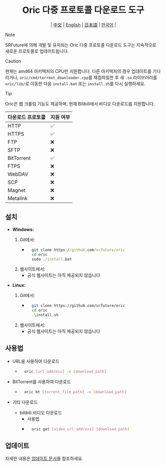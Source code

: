 <div align="center">

# Oric 다중 프로토콜 다운로드 도구

| [中文](../CN/README.md) | [English](../EN/README.md) | [日本語](../JA/README.md) | [한국어](../KO/README.md) |

</div>

> [!NOTE]
> SRFuture에 의해 개발 및 유지되는 Oric 다중 프로토콜 다운로드 도구는 지속적으로 새로운 프로토콜로 업데이트됩니다.

> [!CAUTION]
> 현재는 amd64 아키텍처의 CPU만 지원합니다. 다른 아키텍처의 경우 업데이트를 기다리거나, `oric/cmd/torrent_downloader.cpp`를 재컴파일한 후 새 `.so` 라이브러리를 `oric/lib/`로 이동한 다음 `install.bat` 또는 `install.sh`를 다시 실행하세요.

> [!TIP]
> Oric은 웹 크롤링 기능도 제공하며, 현재 Bilibili에서 비디오 다운로드를 지원합니다.

| 다운로드 프로토콜 | 지원 여부 |
|-------------------|-----------|
| HTTP              | ✅        |
| HTTPS             | ✅        |
| FTP               | ❌        |
| SFTP              | ❌        |
| BitTorrent        | ✅        |
| FTPS              | ❌        |
| WebDAV            | ❌        |
| SCP               | ❌        |
| Magnet            | ❌        |
| Metalink          | ❌        |

## 설치

- **Windows:**
    1. Git에서:
        - ```cmd
            git clone https://github.com/srfuture/oric
            cd oric
            sudo ./install.bat
    2. 웹사이트에서:
        - 공식 웹사이트는 아직 제공되지 않습니다

- **Linux:**
    1. Git에서:
        - ```bash
            git clone https://github.com/srfuture/oric
            cd oric
            .\install.sh
    2. 웹사이트에서:
        - 공식 웹사이트는 아직 제공되지 않습니다

## 사용법

- URL을 사용하여 다운로드

    - ```bash
        oric [url_address] -o [download_path]
- BitTorrent를 사용하여 다운로드

    - ```bash
        oric bt [torrent_file_path] -o [download_path]
- 기타 다운로드
    - bilibili 비디오 다운로드
        - 사용법
        - ``` bash
            oric get [video_url_address] [download_path]
## 업데이트

자세한 내용은 [업데이트 문서](./update.log.md)를 참조하세요.
